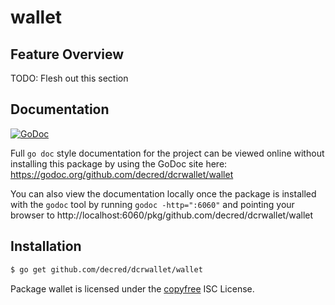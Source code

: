 wallet
======

## Feature Overview

TODO: Flesh out this section

## Documentation

[![GoDoc](https://godoc.org/github.com/decred/dcrwallet/wallet?status.png)](https://godoc.org/github.com/decred/dcrwallet/wallet)

Full `go doc` style documentation for the project can be viewed online without
installing this package by using the GoDoc site here:
https://godoc.org/github.com/decred/dcrwallet/wallet

You can also view the documentation locally once the package is installed with
the `godoc` tool by running `godoc -http=":6060"` and pointing your browser to
http://localhost:6060/pkg/github.com/decred/dcrwallet/wallet

## Installation

```bash
$ go get github.com/decred/dcrwallet/wallet
```

Package wallet is licensed under the [copyfree](http://copyfree.org) ISC
License.
